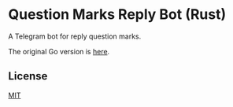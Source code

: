# Question Marks Reply Bot (Rust)

A Telegram bot for reply question marks.

The original Go version is [here](https://github.com/AkinoKaede/question-mark-reply-bot).

## License

[MIT](LICENSE)